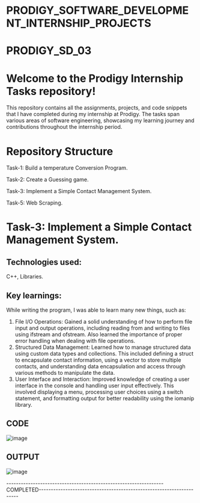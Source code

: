 # PRODIGY_SOFTWARE_DEVELOPMENT_INTERNSHIP_PROJECTS

# PRODIGY_SD_03
# Welcome to the Prodigy Internship Tasks repository! 
This repository contains all the assignments, projects, and code snippets that I have completed during my internship at Prodigy. The tasks span various areas of software engineering, showcasing my learning journey and contributions throughout the internship period.

# Repository Structure
Task-1: Build a temperature Conversion Program.

Task-2: Create a Guessing game.

Task-3: Implement a Simple Contact Management System.

Task-5: Web Scraping.


# Task-3: Implement a Simple Contact Management System.

## Technologies used: 
C++, Libraries.

## Key learnings: 

While writing the program, I was able to learn many new things, such as:

1. File I/O Operations: Gained a solid understanding of how to perform file input and output operations, including reading from and writing to files using ifstream and ofstream. Also learned the importance of proper error handling when dealing with file operations.
2. Structured Data Management: Learned how to manage structured data using custom data types and collections. This included defining a struct to encapsulate contact information, using a vector to store multiple contacts, and understanding data encapsulation and access through various methods to manipulate the data.
3. User Interface and Interaction: Improved knowledge of creating a user interface in the console and handling user input effectively. This involved displaying a menu, processing user choices using a switch statement, and formatting output for better readability using the iomanip library.

## CODE
![image](https://github.com/user-attachments/assets/66f4bdcf-2df9-4acb-9b23-f3cd70017ffd)


## OUTPUT
![image](https://github.com/user-attachments/assets/8da2625c-3e93-4f7f-a92d-1defcd6854b3)

-----------------------------------------------------------------COMPLETED---------------------------------------------------------------------

